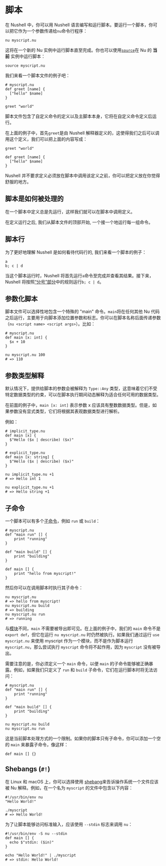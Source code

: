 # 脚本

在 Nushell 中，你可以用 Nushell 语言编写和运行脚本。要运行一个脚本，你可以把它作为一个参数传递给`nu`命令行程序：

```nu
nu myscript.nu
```

这将在一个新的 Nu 实例中运行脚本直至完成。你也可以使用[`source`](/zh-CN/commands/docs/source.md)在 Nu 的 **当前** 实例中运行脚本：

```nu
source myscript.nu
```

我们来看一个脚本文件的例子吧：

```nu
# myscript.nu
def greet [name] {
  ["hello" $name]
}

greet "world"
```

脚本文件包含了自定义命令的定义以及主脚本本身，它将在自定义命令定义后运行。

在上面的例子中，首先`greet`是由 Nushell 解释器定义的，这使得我们之后可以调用这个定义，我们可以把上面的内容写成：

```nu
greet "world"

def greet [name] {
  ["hello" $name]
}
```

Nushell 并不要求定义必须放在脚本中调用该定义之前，你可以把定义放在你觉得舒服的地方。

## 脚本是如何被处理的

在一个脚本中定义总是先运行，这样我们就可以在脚本中调用定义。

在定义运行之后, 我们从脚本文件的顶部开始, 一个接一个地运行每一组命令。

## 脚本行

为了更好地理解 Nushell 是如何看待代码行的, 我们来看一个脚本的例子：

```nu
a
b; c | d
```

当这个脚本运行时，Nushell 将首先运行`a`命令至完成并查看其结果。接下来，Nushell 将按照[“分号”部分](pipelines.html#semicolons)中的规则运行`b; c | d`。

## 参数化脚本

脚本文件可以选择性地包含一个特殊的 "main" 命令。`main`将在任何其他 Nu 代码之后运行，主要用于向脚本添加位置参数和标志。你可以在脚本名称后面传递参数（`nu <script name> <script args>`）。比如：

```nu
# myscript.nu
def main [x: int] {
  $x + 10
}
```

```nu
nu myscript.nu 100
# => 110
```

## 参数类型解释

默认情况下，提供给脚本的参数会被解释为 `Type::Any` 类型，这意味着它们不受特定数据类型的约束，可以在脚本执行期间动态解释为适合任何可用的数据类型。

在前面的例子中，`main [x: int]` 表示参数 x 应该具有整数数据类型。但是，如果参数没有显式类型，它们将根据其表观数据类型进行解析。

例如：

```nu
# implicit_type.nu
def main [x] {
  $"Hello ($x | describe) ($x)"
}

# explicit_type.nu
def main [x: string] {
  $"Hello ($x | describe) ($x)"
}
```

```nu
nu implicit_type.nu +1
# => Hello int 1

nu explicit_type.nu +1
# => Hello string +1
```

## 子命令

一个脚本可以有多个[子命令](custom_commands.html#subcommands)，例如 `run` 或 `build`：

```nu
# myscript.nu
def "main run" [] {
    print "running"
}

def "main build" [] {
    print "building"
}

def main [] {
    print "hello from myscript!"
}
```

然后你可以在调用脚本时执行其子命令：

```nu
nu myscript.nu
# => hello from myscript!
nu myscript.nu build
# => building
nu myscript.nu run
# => running
```

与[模块](modules.html#main)不同，`main` 不需要被导出即可见。在上面的例子中，我们的 `main` 命令不是 `export def`，但它在运行 `nu myscript.nu` 时仍然被执行。如果我们通过运行 `use myscript.nu` 来使用 myscript 作为一个模块，而不是作为脚本运行 `myscript.nu`，那么尝试执行 `myscript` 命令将不起作用，因为 `myscript` 没有被导出。

需要注意的是，你必须定义一个 `main` 命令，以便 `main` 的子命令能够被正确暴露。例如，如果我们只定义了 `run` 和 `build` 子命令，它们在运行脚本时将无法访问：

```nu
# myscript.nu
def "main run" [] {
    print "running"
}

def "main build" [] {
    print "building"
}
```

```nu
nu myscript.nu build
nu myscript.nu run
```

这是当前脚本处理方式的一个限制。如果你的脚本只有子命令，你可以添加一个空的 `main` 来暴露子命令，像这样：

```nu
def main [] {}
```

## Shebangs (`#!`)

在 Linux 和 macOS 上，你可以选择使用 [shebang](<https://en.wikipedia.org/wiki/Shebang_(Unix)>)来告诉操作系统一个文件应该被 Nu 解释。例如，在一个名为 `myscript` 的文件中包含以下内容：

```nu
#!/usr/bin/env nu
"Hello World!"
```

```nu
./myscript
# => Hello World!
```

为了让脚本能够访问标准输入，应该使用 `--stdin` 标志来调用 `nu`：

```nu
#!/usr/bin/env -S nu --stdin
def main [] {
  echo $"stdin: ($in)"
}
```

```nu
echo "Hello World!" | ./myscript
# => stdin: Hello World!
```
